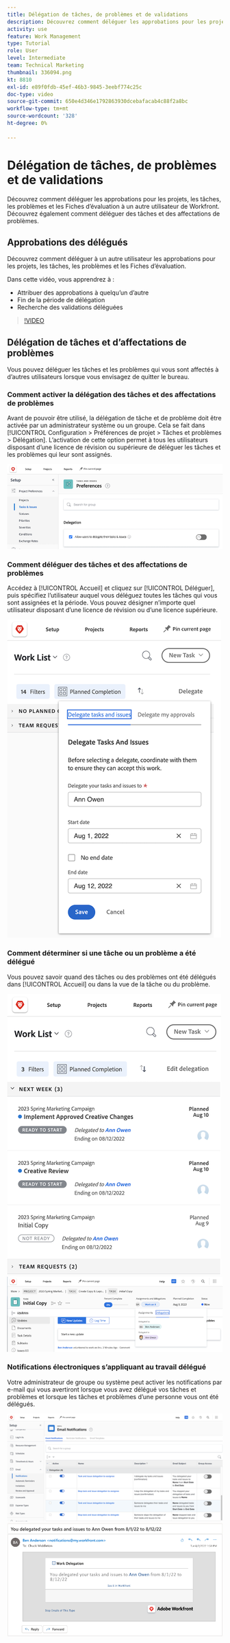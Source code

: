 ```yaml
---
title: Délégation de tâches, de problèmes et de validations
description: Découvrez comment déléguer les approbations pour les projets, les tâches, les problèmes et les Fiches d’évaluation à un autre utilisateur de Workfront. Découvrez également comment déléguer des tâches et des affectations de problèmes.
activity: use
feature: Work Management
type: Tutorial
role: User
level: Intermediate
team: Technical Marketing
thumbnail: 336094.png
kt: 8810
exl-id: e89f0fdb-45ef-46b3-9845-3eebf774c25c
doc-type: video
source-git-commit: 650e4d346e1792863930dcebafacab4c88f2a8bc
workflow-type: tm+mt
source-wordcount: '328'
ht-degree: 0%

---
```


# Délégation de tâches, de problèmes et de validations

Découvrez comment déléguer les approbations pour les projets, les tâches, les problèmes et les Fiches d’évaluation à un autre utilisateur de Workfront. Découvrez également comment déléguer des tâches et des affectations de problèmes.

## Approbations des délégués

Découvrez comment déléguer à un autre utilisateur les approbations pour les projets, les tâches, les problèmes et les Fiches d’évaluation.

Dans cette vidéo, vous apprendrez à :

* Attribuer des approbations à quelqu’un d’autre
* Fin de la période de délégation
* Recherche des validations déléguées

>[!VIDEO](https://video.tv.adobe.com/v/336094/?quality=12&learn=on)

<!---
learn more URLS
Delegate approval request
--->

## Délégation de tâches et d’affectations de problèmes

Vous pouvez déléguer les tâches et les problèmes qui vous sont affectés à d’autres utilisateurs lorsque vous envisagez de quitter le bureau.

### Comment activer la délégation des tâches et des affectations de problèmes

Avant de pouvoir être utilisé, la délégation de tâche et de problème doit être activée par un administrateur système ou un groupe. Cela se fait dans [!UICONTROL Configuration > Préférences de projet > Tâches et problèmes > Délégation]. L’activation de cette option permet à tous les utilisateurs disposant d’une licence de révision ou supérieure de déléguer les tâches et les problèmes qui leur sont assignés.

![Capture d&#39;écran montrant [!UICONTROL Configuration] préférences de délégation](assets/delegation-1.png)

### Comment déléguer des tâches et des affectations de problèmes

Accédez à [!UICONTROL Accueil] et cliquez sur [!UICONTROL Déléguer], puis spécifiez l’utilisateur auquel vous déléguez toutes les tâches qui vous sont assignées et la période. Vous pouvez désigner n’importe quel utilisateur disposant d’une licence de révision ou d’une licence supérieure.

![Capture d’écran de l’onglet délégation dans [!UICONTROL Accueil]](assets/delegation-2.png)

### Comment déterminer si une tâche ou un problème a été délégué

Vous pouvez savoir quand des tâches ou des problèmes ont été délégués dans [!UICONTROL Accueil] ou dans la vue de la tâche ou du problème.

![Capture d’écran montrant l’affectation de tâche déléguée dans [!UICONTROL Accueil]](assets/delegation-4.png)
![Capture d’écran montrant l’affectation de tâche déléguée dans la vue de tâche](assets/delegation-3.png)

### Notifications électroniques s’appliquant au travail délégué

Votre administrateur de groupe ou système peut activer les notifications par e-mail qui vous avertiront lorsque vous avez délégué vos tâches et problèmes et lorsque les tâches et problèmes d’une personne vous ont été délégués.

![Capture d&#39;écran montrant [!UICONTROL Configuration] options de notification électronique pour la délégation](assets/delegation-5.png)
![Capture d’écran montrant un email de délégation de travail](assets/delegation-6.png)
